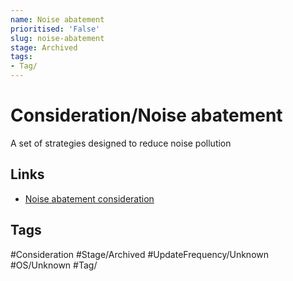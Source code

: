```yaml
---
name: Noise abatement
prioritised: 'False'
slug: noise-abatement
stage: Archived
tags:
- Tag/
---
```


# Consideration/Noise abatement

A set of strategies designed to reduce noise pollution

## Links

* [Noise abatement consideration](https://design.planning.data.gov.uk/planning-consideration/noise-abatement)

## Tags

#Consideration #Stage/Archived #UpdateFrequency/Unknown #OS/Unknown #Tag/